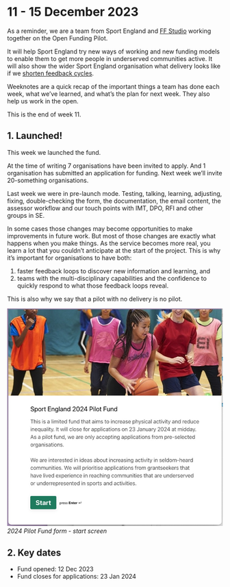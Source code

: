 # 11 - 15 December 2023

As a reminder, we are a team from Sport England and [FF Studio](https://www.ff.studio/) working together on the Open Funding Pilot.

It will help Sport England try new ways of working and new funding models to enable them to get more people in underserved communities active. It will also show the wider Sport England organisation what delivery looks like if we [shorten feedback cycles](https://www.atlassian.com/blog/productivity/shorten-feedback-loops-reduce-teams-stress).

Weeknotes are a quick recap of the important things a team has done each week, what we’ve learned, and what’s the plan for next week. They also help us work in the open.

This is the end of week 11.


## 1. Launched!

This week we launched the fund.

At the time of writing 7 organisations have been invited to apply. And 1 organisation has submitted an application for funding. Next week we’ll invite 20-something organisations.

Last week we were in pre-launch mode. Testing, talking, learning, adjusting, fixing, double-checking the form, the documentation, the email content, the assessor workflow and our touch points with IMT, DPO, RFI and other groups in SE.

In some cases those changes may become opportunities to make improvements in future work. But most of those changes are exactly what happens when you make things. As the service becomes more real, you learn a lot that you couldn’t anticipate at the start of the project. This is why it’s important for organisations to have both:

1. faster feedback loops to discover new information and learning, and
2. teams with the multi-disciplinary capabilities and the confidence to quickly respond to what those feedback loops reveal.

This is also why we say that a pilot with no delivery is no pilot.

![The start screen of the 2024 Pilot Fund form](/open-funding-pilot/images/ffse_w11_launch.jpeg)
*2024 Pilot Fund form - start screen*


##  2. Key dates

* Fund opened: 12 Dec 2023
* Fund closes for applications: 23 Jan 2024
